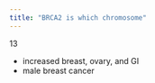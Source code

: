 ```yaml
---
title: "BRCA2 is which chromosome"
---
```

13
- increased breast, ovary, and GI
- male breast cancer

